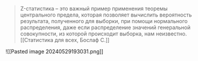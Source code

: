 > Z-статистика – это важный пример применения теоремы центрального предела, которая позволяет вычислить вероятность результата, полученного для выборки, при помощи нормального распределения, даже если распределение значений генеральной совокупности, из которой происходит выборка, нам неизвестно. [[Статистика для всех, Бослаф С.]]

![[Pasted image 20240529193031.png]]